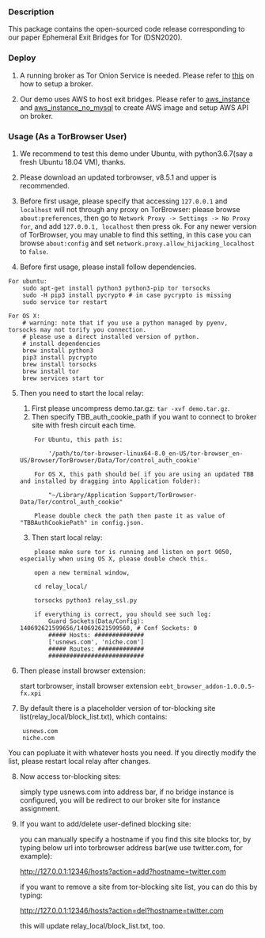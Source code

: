 ### Description

This package contains the open-sourced code release corresponding to our paper Ephemeral Exit Bridges for Tor (DSN2020).

### Deploy

1. A running broker as Tor Onion Service is needed. Please refer to [this](https://github.com/GUSecLab/tor-exit-relays/blob/master/eebt/broker/README)
on how to setup a broker.

2. Our demo uses AWS to host exit bridges. Please refer to [aws_instance](https://github.com/GUSecLab/tor-exit-relays/tree/master/eebt/aws_instance) and
[aws_instance_no_mysql](https://github.com/GUSecLab/tor-exit-relays/tree/master/eebt/aws_instance_no_mysql) to create AWS image and setup AWS API on broker.



### Usage (As a TorBrowser User)

1. We recommend to test this demo under Ubuntu, with python3.6.7(say a fresh Ubuntu 18.04 VM), thanks.
 
2. Please download an updated torbrowser, v8.5.1 and upper is recommended.

3. Before first usage, please specify that accessing `127.0.0.1` and `localhost` will not through any proxy on TorBrowser:
please browse `about:preferences`, then go to `Network Proxy -> Settings -> No Proxy for`, and add `127.0.0.1, localhost` 
then press ok.
For any newer version of TorBrowser, you may unable to find this setting, in this case you can browse `about:config` and 
set `network.proxy.allow_hijacking_localhost` to `false`.

4. Before first usage, please install follow dependencies.
```
For ubuntu:
    sudo apt-get install python3 python3-pip tor torsocks
    sudo -H pip3 install pycrypto # in case pycrypto is missing
    sudo service tor restart
    
For OS X:
    # warning: note that if you use a python managed by pyenv, torsocks may not torify you connection.
    # please use a direct installed version of python.
    # install dependencies
    brew install python3
    pip3 install pycrypto
    brew install torsocks
    brew install tor
    brew services start tor
```
    

5. Then you need to start the local relay:


    1. First please uncompress demo.tar.gz: `tar -xvf demo.tar.gz`.
    2. Then specify TBB_auth_cookie_path if you want to connect to broker site with fresh circuit each time.
    ```
        For Ubuntu, this path is:

            '/path/to/tor-browser-linux64-8.0_en-US/tor-browser_en-US/Browser/TorBrowser/Data/Tor/control_auth_cookie'

        For OS X, this path should be( if you are using an updated TBB and installed by dragging into Application folder):

            "~/Library/Application Support/TorBrowser-Data/Tor/control_auth_cookie"

        Please double check the path then paste it as value of "TBBAuthCookiePath" in config.json.
    ```
    3. Then start local relay:
    ```
        please make sure tor is running and listen on port 9050, especially when using OS X, please double check this.

        open a new terminal window,

        cd relay_local/

        torsocks python3 relay_ssl.py

        if everything is correct, you should see such log:
            Guard Sockets(Data/Config): 140692621599656/140692621599560, # Conf Sockets: 0
            ##### Hosts: ##############
            ['usnews.com', 'niche.com']
            ##### Routes: #############
            ###########################
    ````

6. Then please install browser extension:

    start torbrowser, install browser extension `eebt_browser_addon-1.0.0.5-fx.xpi`


7. By default there is a placeholder version of tor-blocking site list(relay_local/block_list.txt), which contains:
```    
    usnews.com
    niche.com
```
   You can popluate it with whatever hosts you need. If you directly modify the list, please restart local relay after
   changes.


8. Now access tor-blocking sites:

    simply type usnews.com into address bar, if no bridge instance is configured, you will be
    redirect to our broker site for instance assignment.

9. If you want to add/delete user-defined blocking site:

    you can manually specify a hostname if you find this site blocks tor, by typing below url into torbrowser
    address bar(we use twitter.com, for example):
    
    http://127.0.0.1:12346/hosts?action=add?hostname=twitter.com
    
    if you want to remove a site from tor-blocking site list, you can do this by typing:
    
    http://127.0.0.1:12346/hosts?action=del?hostname=twitter.com

    this will update relay_local/block_list.txt, too.  
